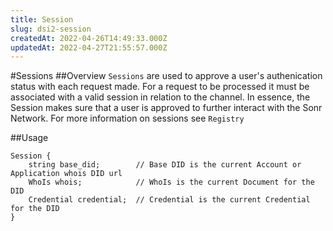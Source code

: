 ```yaml
---
title: Session
slug: dsi2-session
createdAt: 2022-04-26T14:49:33.000Z
updatedAt: 2022-04-27T21:55:57.000Z
---
```

#Sessions
##Overview
`Sessions` are used to approve a user's authenication status with each request made. For a request to be processed it must be associated with a valid session in relation to the channel. In essence, the Session makes sure that a user is approved to further interact with the Sonr Network. For more information on sessions see `Registry`

##Usage

```
Session {
	string base_did;        // Base DID is the current Account or Application whois DID url
	WhoIs whois; 	        // WhoIs is the current Document for the DID
	Credential credential; 	// Credential is the current Credential for the DID
}
```


